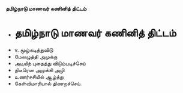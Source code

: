 **தமிழ்நாடு மாணவர் கணினித் திட்டம்**
- # தமிழ்நாடு மாணவர் கணினித் திட்டம்
- v. மூழ்கடித்துவிடு
- மேலழுத்தி அமுக்கு
- அடியிற் புதைத்து விடும்படிச்செய்
- திடீரென அமுக்கி அழி
- உணர்சசியில் ஆழ்த்து
- கேள்விமாரியால் திணறச்செய்.

